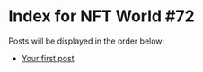 # Index for NFT World #72
Posts will be displayed in the order below:

- [Your first post](./001-first.md)

